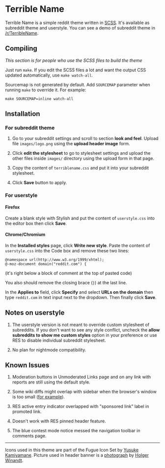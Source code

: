 Terrible Name
=============

Terrible Name is a simple reddit theme written in [SCSS][].
It's available as subreddit theme and userstyle. You can see a demo of subreddit
theme in [/r/TerribleName][subreddit].

Compiling
-----------

*This section is for people who use the SCSS files to build the theme*

Just run `make`. If you edit the SCSS files a lot and want the output CSS
updated automatically, use `make watch-all`.

Sourcemap is not generated by default. Add `SOURCEMAP` parameter when running
`make` to override it. For example:

    make SOURCEMAP=inline watch-all

Installation
------------

### For subreddit theme

1. Go to your subreddit settings and scroll to section **look and feel**.
   Upload file `images/logo.png` using the **upload header image** form.

2. Click **edit the stylesheet** to go to stylesheet settings and upload the
   other files inside `images/` directory using the upload form in that page.

3. Copy the content of `terriblename.css` and put it into your subreddit stylesheet.

4. Click **Save** button to apply.

### For userstyle

#### Firefox

Create a blank style with Stylish and put the content of `userstyle.css` into
the editor box then click **Save**.

#### Chrome/Chromium

In the **Installed styles** page, click **Write new style**. Paste the content
of `userstyle.css` into the Code box and remove these two lines:

    @namespace url(http://www.w3.org/1999/xhtml);
    @-moz-document domain("reddit.com") {

(it's right below a block of comment at the top of pasted code)

You also should remove the closing brace (`}`) at the last line.

In the **Applies to** field, click **Specify** and select **URLs on the domain**
then type `reddit.com` in text input next to the dropdown. Then
finally click **Save**.

Notes on userstyle
------------------

1. The userstyle version is not meant to override custom stylesheet of subreddits.
   If you don't want to see any style conflict, uncheck the
   **allow subreddits to show me custom styles** option in your preference or use
   RES to disable individual subreddit stylesheet.

2. No plan for nightmode compatibility.

Known Issues
------------

1. Moderation buttons in Unmoderated Links page and on any link with reports are
   still using the default style.

2. Some wiki diffs might overlap with sidebar when the browser's window is too
   small ([for example][fucking diff]).

3. RES active entry indicator overlapped with "sponsored link" label in
   promoted link.

4. Doesn't work with RES pinned header feature.

5. The blue contest mode notice messed the navigation toolbar in comments page.

***

Icons used in this theme are part of the Fugue Icon Set by [Yusuke Kamiyamane][].
Picture used in header banner is a [photograph][photo] by
[Holger Winandt][photographer].

[scss]: http://sass-lang.com/
[yusuke kamiyamane]: http://p.yusukekamiyamane.com/
[photo]: http://commons.wikimedia.org/wiki/File:Panorama_Frankfurt_vom_Maintower_edit.jpg
[photographer]: http://de.wikipedia.org/wiki/Benutzer:Schaengel
[subreddit]: http://www.reddit.com/r/TerribleName
[1tbs]: http://en.wikipedia.org/wiki/Indent_style#Variant:_1TBS
[compiled-css]: http://www.reddit.com/r/TerribleName/about/stylesheet
[fucking diff]: http://www.reddit.com/r/TerribleName/wiki/index?v=92fa5ffe-e878-11e3-b3f7-12313b0758c1&v2=9eb34ba6-eca3-11e3-81e8-12313d090eed
